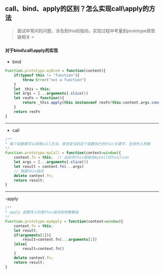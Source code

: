 ## call、bind、apply的区别？怎么实现call\apply的方法

> 面试中常问的问题，涉及到this的指向，实现过程中考量到prototype原型链相关 :star: 

####


#### 对于bind\call\apply的实现

- bind

``` javascript
Function.prototype.myBind = function(content){
    if(typeof this != "function"){
        throw Error("not a function")
    }
    let _this = this;
    let args = [...arguments].slice(1)
    let resFn = function(){
        return _this.apply(this instanceof resFn?this:content,args.concat(...arguments))
    }
    return resFn
}
```
***

- call

``` javascript
/**
* 每个函数都可以调用call方法，来改变当前这个函数执行的this关键字，支持传入参数
*/
Function.prototype.myCall = function(context=window){
    context.fn = this;  // 此处的this是指向myCall的function
    let args = [...arguments].slice(1)
    let result = content.fn(...args)
    // 销毁this指向
    delete context.fn;
    return result;
}
```

***

-apply
``` javascript
/**
* apply 函数传入的是this指向和参数数组
*/
Function.prototype.myApply = function(context=window){
    context.fn = this;
    let result;
    if(arguments[1]){
        result=context.fn(...arguments[1])
    }else{
        result=context.fn()
    }
    delete context.fn;
    return result;
}
```